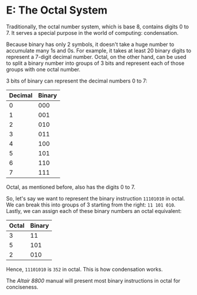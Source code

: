 # E: The Octal System

Traditionally, the octal number system, which is base 8, contains digits 0 to 7. It serves a special purpose in the world of computing: condensation.

Because binary has only 2 symbols, it doesn't take a huge number to accumulate many 1s and 0s. For example, it takes at least 20 binary digits to represent a 7-digit decimal number. Octal, on the other hand, can be used to split a binary number into groups of 3 bits and represent each of those groups with one octal number.

3 bits of binary can represent the decimal numbers 0 to 7:

| Decimal | Binary |
| ----------- | ----------- |
| 0 | 000 |
| 1 | 001 |
| 2 | 010 |
| 3 | 011 |
| 4 | 100 |
| 5 | 101 |
| 6 | 110 |
| 7 | 111 |

Octal, as mentioned before, also has the digits 0 to 7.

So, let's say we want to represent the binary instruction `11101010` in octal. We can break this into groups of 3 starting from the right: `11 101 010`. Lastly, we can assign each of these binary numbers an octal equivalent:

| Octal | Binary |
| ----------- | ----------- |
| 3 | 11 |
| 5 | 101 |
| 2 | 010 |

Hence, `11101010` is `352` in octal. This is how condensation works.

The *Altair 8800* manual will present most binary instructions in octal for conciseness.

